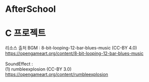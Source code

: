 # AfterSchool
# C 프로젝트

리소스 출처
BGM : 8-bit-looping-12-bar-blues-music (CC-BY 4.0) <br>
https://opengameart.org/content/8-bit-looping-12-bar-blues-music<br>
<br>
SoundEffect : <br>
(1) rumbleexplosion (CC-BY 3.0) <br>
https://opengameart.org/content/rumbleexplosion
